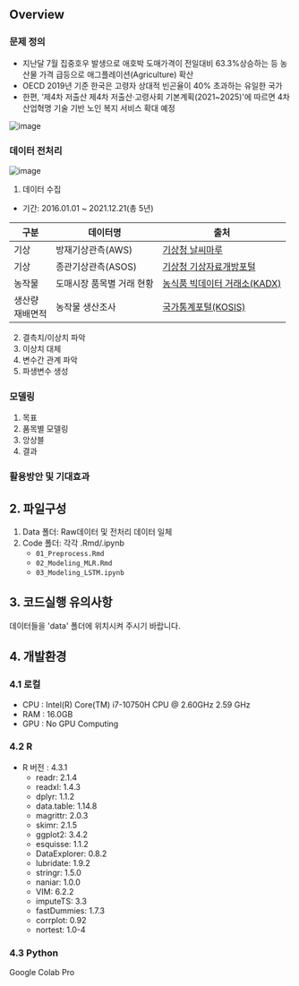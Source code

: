 ## Overview
### 문제 정의
- 지난달 7월 집중호우 발생으로 애호박 도매가격이 전일대비 63.3%상승하는 등 농산물 가격 급등으로 애그플레이션(Agriculture) 확산
- OECD 2019년 기준 한국은 고령자 상대적 빈곤율이 40% 초과하는 유일한 국가
- 한편, ‘제4차 저출산 제4차 저출산·고령사회 기본계획(2021~2025)'에 따르면 4차 산업혁명 기술 기반 노인 복지 서비스 확대 예정
  <br>


![image](https://github.com/min02yam/2023_2_tmp/assets/93497667/d4f14b23-58b3-4f32-b734-5bb2965a6fe4)

### 데이터 전처리

![image](https://github.com/min02yam/2023_2_tmp/assets/93497667/117926bd-cae7-404d-8b9d-7d06de30a434)

1. 데이터 수집
- 기간: 2016.01.01 ~ 2021.12.21(총 5년)

| 구분 | 데이터명 | 출처 |
|-------|-------|-------|
| 기상 | 방재기상관측(AWS)| [기상청 날씨마루](https://bd.kma.go.kr/kma2020/svc/main.do) |
| 기상 | 종관기상관측(ASOS) | [기상청 기상자료개방포털](https://data.kma.go.kr/cmmn/main.do) |
| 농작물 | 도매시장 품목별 거래 현황 | [농식품 빅데이터 거래소(KADX)](https://kadx.co.kr/) |
| 생산량<BR>재배면적 | 농작물 생산조사 | [국가통계포털(KOSIS)](https://kosis.kr/index/index.do) |

2. 결측치/이상치 파악
3. 이상치 대체
4. 변수간 관계 파악
5. 파생변수 생성

### 모델링
1. 목표
2. 품목별 모델링
3. 앙상블
4. 결과

### 활용방안 및 기대효과


## 2. 파일구성
1. Data 폴더: Raw데이터 및 전처리 데이터 일체
2. Code 폴더: 각각 .Rmd/.ipynb
    - `01_Preprocess.Rmd`
    - `02_Modeling_MLR.Rmd`
     - `03_Modeling_LSTM.ipynb`

## 3. 코드실행 유의사항
데이터들을 'data' 폴더에 위치시켜 주시기 바랍니다.

## 4. 개발환경
### 4.1 로컬
- CPU : Intel(R) Core(TM) i7-10750H CPU @ 2.60GHz 2.59 GHz
- RAM : 16.0GB
- GPU : No GPU Computing
### 4.2 R
- R 버전 : 4.3.1
  - readr: 2.1.4 
  - readxl: 1.4.3
  - dplyr: 1.1.2
  - data.table: 1.14.8
  - magrittr: 2.0.3
  - skimr: 2.1.5
  - ggplot2: 3.4.2
  - esquisse: 1.1.2
  - DataExplorer: 0.8.2
  - lubridate: 1.9.2
  - stringr: 1.5.0
  - naniar: 1.0.0
  - VIM: 6.2.2
  - imputeTS: 3.3
  - fastDummies: 1.7.3
  - corrplot: 0.92
  - nortest: 1.0-4


### 4.3 Python 
Google Colab Pro
